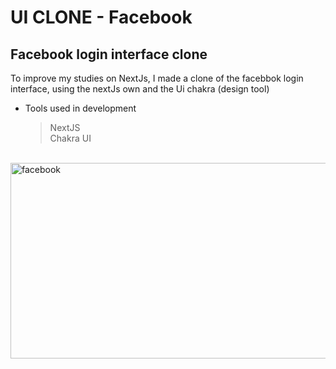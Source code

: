 # UI CLONE - Facebook

<h2>Facebook login interface clone</h2>
<p>To improve my studies on NextJs, I made a clone of the facebbok login interface, using the nextJs own and the Ui chakra (design tool)</p>

- Tools used in development
  > NextJS<br>
  > Chakra UI

<br/>
<a data-flickr-embed="true" href="https://www.flickr.com/photos/190690980@N06/50593717118/in/dateposted-public/" title="facebook"><img src="https://live.staticflickr.com/65535/50593717118_e1d4058dc9_z.jpg" width="640" height="313" alt="facebook"></a>
